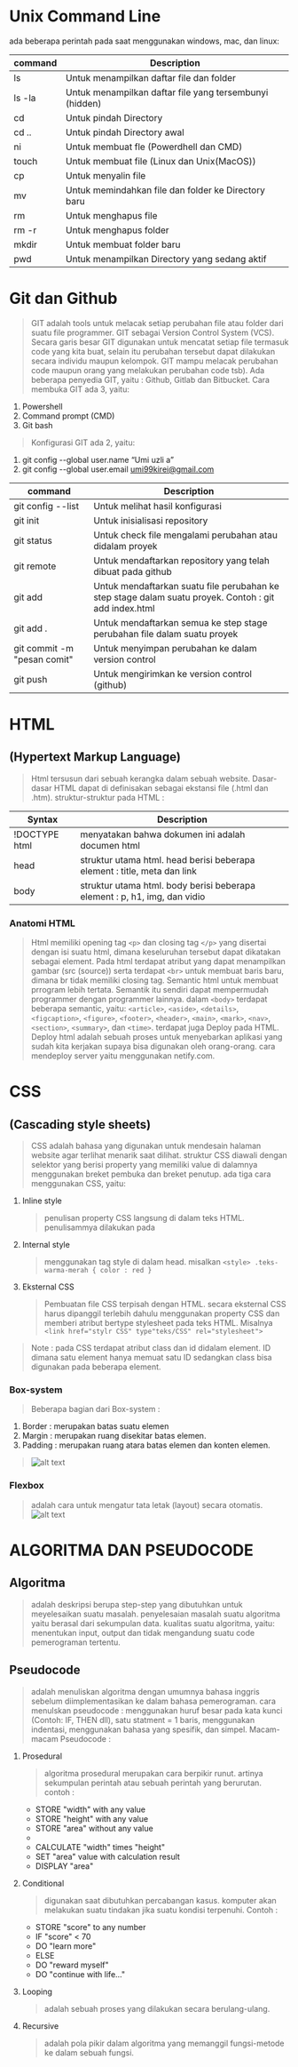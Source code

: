 # **Unix Command Line**
ada beberapa perintah pada saat menggunakan windows, mac, dan linux: 

| command | Description |
| ----------- | ----------- |
| ls | Untuk menampilkan daftar file dan folder |
| ls -la | Untuk menampilkan daftar file yang tersembunyi (hidden) |
| cd | Untuk pindah Directory |
| cd .. | Untuk pindah Directory awal |
| ni | Untuk membuat fle (Powerdhell dan CMD) |
| touch | Untuk membuat file (Linux dan Unix(MacOS)) |
| cp | Untuk menyalin file |
| mv | Untuk memindahkan file dan folder ke Directory baru |
| rm | Untuk menghapus file  |
| rm -r | Untuk menghapus folder    |
| mkdir | Untuk membuat folder baru |
| pwd | Untuk menampilkan Directory yang sedang aktif |

# **Git dan Github** #
> GIT adalah tools untuk melacak setiap perubahan file atau folder dari suatu file programmer.  GIT sebagai Version Control System (VCS). Secara garis besar GIT digunakan untuk mencatat setiap file termasuk code yang kita buat, selain itu perubahan tersebut dapat dilakukan secara individu maupun kelompok. GIT mampu melacak perubahan code maupun orang yang melakukan perubahan code tsb). Ada beberapa penyedia GIT, yaitu : Github, Gitlab dan Bitbucket. 
> Cara membuka GIT ada 3, yaitu:
1. Powershell
2. Command prompt (CMD)
3. Git bash

> Konfigurasi GIT ada 2, yaitu:
1. git config --global user.name “Umi uzli a”
2. git config --global user.email umi99kirei@gmail.com

| command | Description |
| ----------- | ----------- |
| git config --list | Untuk melihat hasil konfigurasi |
| git init | Untuk inisialisasi repository |
| git status | Untuk check file mengalami perubahan atau didalam proyek    |
| git remote | Untuk mendaftarkan repository yang telah dibuat pada github |
| git add | Untuk mendaftarkan suatu file perubahan ke step stage dalam suatu proyek. Contoh : git add index.html  |
| git add . | Untuk mendaftarkan semua ke step stage  perubahan file dalam suatu proyek |
| git commit -m "pesan comit"| Untuk menyimpan perubahan ke dalam version control |
| git push | Untuk mengirimkan ke version control (github) |

# **HTML** #
 ## (Hypertext Markup Language)
> Html tersusun dari sebuah kerangka dalam sebuah website.
> Dasar-dasar HTML dapat di definisakan sebagai ekstansi file (.html dan .htm). struktur-struktur pada HTML :

| Syntax | Description |
| ----------- | ----------- |
| !DOCTYPE html |  menyatakan bahwa dokumen ini adalah documen html |
| head | struktur utama html. head berisi beberapa element : title, meta dan link |
| body | struktur utama html. body berisi beberapa element : p, h1, img, dan vidio |
### Anatomi HTML
> Html memiliki opening tag `<p>`  dan closing tag `</p>` yang disertai dengan isi suatu html, dimana keseluruhan tersebut dapat dikatakan sebagai element. Pada html terdapat atribut yang dapat menampilkan gambar (src (source)) serta terdapat `<br>` untuk membuat baris baru, dimana br tidak memiliki closing tag.
> Semantic html untuk membuat prrogram lebih tertata. Semantik itu sendiri dapat mempermudah programmer dengan programmer lainnya. dalam `<body>` terdapat beberapa semantic, yaitu:
`<article>`, `<aside>`, `<details>`, `<figcaption>`, `<figure>`, `<footer>`,        `<header>`, `<main>`, `<mark>`, `<nav>`, `<section>`, `<summary>`, dan `<time>`. terdapat juga Deploy pada HTML. Deploy html adalah sebuah proses untuk menyebarkan aplikasi yang sudah kita kerjakan supaya bisa digunakan oleh orang-orang. cara mendeploy server yaitu menggunakan netify.com.
# **CSS** #  
## (Cascading style sheets)
> CSS adalah bahasa yang digunakan untuk mendesain halaman website agar terlihat menarik saat dilihat.
> struktur CSS diawali dengan selektor yang berisi property yang memiliki value di dalamnya menggunakan breket pembuka dan breket penutup.
ada tiga cara menggunakan CSS, yaitu:
1. Inline style
    > penulisan property CSS langsung di dalam teks HTML. penulisammya dilakukan pada 
2. Internal style
    > menggunakan tag style di dalam head. misalkan `<style> .teks-warma-merah { color : red }`
3. Eksternal CSS
    > Pembuatan file CSS terpisah dengan HTML. secara eksternal CSS harus dipanggil terlebih dahulu menggunakan property CSS dan memberi atribut bertype stylesheet pada teks HTML. Misalnya `<link href="stylr CSS" type"teks/CSS" rel="stylesheet">`
> 
>Note : pada CSS terdapat atribut class dan id didalam element. ID dimana  satu element hanya memuat satu ID sedangkan class bisa digunakan pada beberapa element. 

### Box-system
> Beberapa bagian dari Box-system : 
1. Border : merupakan batas suatu elemen
2. Margin : merupakan ruang disekitar batas elemen.
3. Padding : merupakan ruang atara batas elemen dan konten elemen.
> ![alt text](umi.png)
### Flexbox
> adalah cara untuk mengatur tata letak (layout) secara otomatis. ![alt text](flex1.png) 
# **ALGORITMA DAN PSEUDOCODE**
## Algoritma 
> adalah deskripsi berupa step-step yang dibutuhkan untuk meyelesaikan suatu masalah. penyelesaian masalah suatu algoritma yaitu berasal dari sekumpulan data. kualitas suatu algoritma, yaitu:
> menentukan input, output dan tidak mengandung suatu code pemerograman tertentu.

## Pseudocode
> adalah menuliskan algoritma dengan umumnya bahasa inggris sebelum diimplementasikan ke dalam bahasa pemerograman. cara menulskan pseudocode : menggunakan huruf besar pada kata kunci (Contoh: IF, THEN dll), satu statment = 1 baris, menggunakan indentasi, menggunakan bahasa yang spesifik, dan simpel.
Macam-macam Pseudocode
 :
 1. Prosedural
    > algoritma prosedural merupakan cara berpikir runut. artinya sekumpulan perintah atau sebuah perintah yang berurutan.
    contoh :
    - STORE "width" with any value
    - STORE "height" with any value
    - STORE "area" without any value
    - 
    - CALCULATE "width" times "height"
    - SET "area" value with calculation result
    - DISPLAY "area"
 2. Conditional
    > digunakan saat dibutuhkan percabangan kasus. komputer akan melakukan suatu tindakan jika suatu kondisi terpenuhi.  Contoh :
    - STORE "score" to any number
    - IF "score" < 70
    -   DO "learn more"
    - ELSE
    -   DO "reward myself"
    - DO "continue with life..."

 3. Looping
    > adalah sebuah proses yang dilakukan secara berulang-ulang.
 4. Recursive
    > adalah pola pikir dalam algoritma yang memanggil fungsi-metode ke dalam sebuah fungsi.